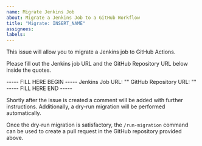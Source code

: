 ```yaml
---
name: Migrate Jenkins Job
about: Migrate a Jenkins Job to a GitHub Workflow
title: "Migrate: INSERT_NAME"
assignees:
labels:
---
```


This issue will allow you to migrate a Jenkins job to GitHub Actions.

Please fill out the Jenkins job URL and the GitHub Repository URL below inside the quotes.

----- FILL HERE BEGIN -----
Jenkins Job URL: ""
GitHub Repository URL: ""
----- FILL HERE END -----

Shortly after the issue is created a comment will be added with further instructions. Additionally, a dry-run migration will be performed automatically.

Once the dry-run migration is satisfactory, the `/run-migration` command can be used to create a pull request in the GitHub repository provided above.
